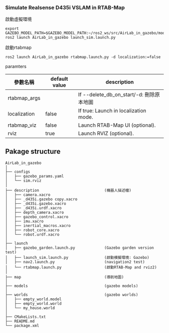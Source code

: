 ### Simulate Realsense D435i VSLAM in RTAB-Map  ###

啟動虛擬環境
```
export GAZEBO_MODEL_PATH=$GAZEBO_MODEL_PATH:~/ros2_ws/src/AirLab_in_gazebo/models
ros2 launch AirLab_in_gazebo launch_sim.launch.py 
```
啟動rtabmap
```
ros2 launch AirLab_in_gazebo rtabmap.launch.py -d localization:=false
```
paramters

| **參數名稱**     | **default value** | **description**                     |
|--------------|-------------------|---------------------------------------|
| rtabmap_args |                   | If --delete_db_on_start/-d: 刪除原本地圖|     
| localization | false             | If true: Launch in localization mode. |
| rtabmap_viz  | false             | Launch RTAB-Map UI (optional).        |
| rviz         | true              | Launch RVIZ (optional).               |


## Pakage structure
```
AirLab_in_gazebo
│
├── configs                                     
│   ├── gazebo_params.yaml                  
│   └── sim.rviz                            
│
├── description                             (機器人描述檔)     
│   ├── camera.xacro                        
│   ├── _d435i.gazebo copy.xacro            
│   ├── _d435i.gazebo.xacro                 
│   ├── _d435i.urdf.xacro                   
│   ├── depth_camera.xacro                  
│   ├── gazebo_control.xacro                
│   ├── imu.xacro                           
│   ├── inertial_macros.xacro               
│   ├── robot_core.xacro                    
│   └── robot.urdf.xacro                    
│
├── launch
│   ├── gazebo_garden.launch.py             (Gazebo garden version test)
│   ├── launch_sim.launch.py                (啟動模擬環境: Gazebo)
│   ├── nav2.launch.py                      (navigation2 test)
│   └── rtabmap.launch.py                   (啟動RTAB-Map and rviz2)
│
├── map                                     (導航地圖)
│   
├── models                                  (gazebo models)
│
├── worlds                                  (gazebo worlds)
│   ├── empty_world.model                   
│   ├── empty_world.world                   
│   └── my_house.world                      
│
├── CMakeLists.txt
├── README.md
└── package.xml

```